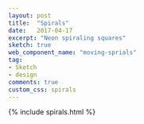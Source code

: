 ```yaml
---
layout: post
title:  "Spirals"
date:   2017-04-17
excerpt: "Neon spiraling squares"
sketch: true
web_component_name: "moving-sprials"
tag:
- Sketch
- design
comments: true
custom_css: spirals
---
```

{% include spirals.html %}
<moving-spirals></moving-spirals>
